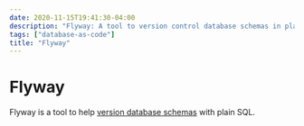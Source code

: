 ```yaml
---
date: 2020-11-15T19:41:30-04:00
description: "Flyway: A tool to version control database schemas in plain SQL"
tags: ["database-as-code"]
title: "Flyway"
---
```


# Flyway

Flyway is a tool to help [version database schemas](database-as-code.md) with plain SQL.
